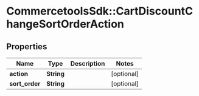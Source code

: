# CommercetoolsSdk::CartDiscountChangeSortOrderAction

## Properties
Name | Type | Description | Notes
------------ | ------------- | ------------- | -------------
**action** | **String** |  | [optional] 
**sort_order** | **String** |  | [optional] 

